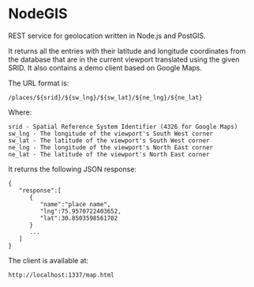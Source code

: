 # NodeGIS
REST service for geolocation written in Node.js and PostGIS.

It returns all the entries with their latitude and longitude coordinates from the database that are in the current viewport translated using the given SRID. It also contains a demo client based on Google Maps.

The URL format is:

    
    /places/${srid}/${sw_lng}/${sw_lat}/${ne_lng}/${ne_lat}
    

Where:
    
    srid - Spatial Reference System Identifier (4326 for Google Maps)
    sw_lng - The longitude of the viewport's South West corner
    sw_lat - The latitude of the viewport's South West corner
    ne_lng - The longitude of the viewport's North East corner
    ne_lat - The latitude of the viewport's North East corner
    
It returns the following JSON response:
    
    {
       "response":[
          {
             "name":"place name",
             "lng":75.9570722403652,
             "lat":30.8503598561702
          }
          ...
       ]
    }
    
The client is available at:

	http://localhost:1337/map.html

